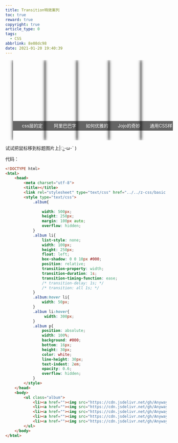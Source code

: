 ```yaml
---
title: Transition特效案列
toc: true
reward: true
copyright: true
article_type: 0
tags:
  - CSS
abbrlink: 8e08dc98
date: 2021-01-20 19:40:39
---
```


<style type="text/css">
#album_2021{
    
    width: 500px;
    height: 250px;
    /* margin: 100px auto; */
    overflow: hidden;
}
#album_2021 .nanav_2021{
    list-style: none;
    width: 100px;
    height: 250px;
    float: left;
    box-shadow: 0 0 10px #000;
    position: relative;
    transition-property: width;
    transition-duration: 1s;
    transition-timing-function: ease;
    /* transition-delay: 1s; */
    /* transition: all 1s; */
}
#album_2021:hover .nanav_2021{
    width: 50px;
}
#album_2021 .nanav_2021:hover{
        width: 300px;
}
#album_2021 p{
    position: absolute;
    width: 100%;
    background: #000;
    bottom: 16px;
    height: 30px;
    color: white;
    line-height: 30px;
    text-indent: 2em;
    opacity: 0.6;
    overflow: hidden;
}
#album_2021 .nanav_2021 img{
    max-width:inherit;
}
</style>

<ul id="album_2021">
    <nav class="nanav_2021"><img src="https://cdn.jsdelivr.net/gh/Anyway521/blogpic2@main/image/QQ截图20210127165125.jpg" alt=""><p>css层的定位position、absolute、relative层叠加的五条叠加法则</p></nav>
    <nav class="nanav_2021"><img src="https://cdn.jsdelivr.net/gh/Anyway521/blogpic2@main/image/QQ截图20210126213101.jpg" alt=""><p>阿里巴巴字体库引用方式</p></nav>
    <nav class="nanav_2021"><img src="https://cdn.jsdelivr.net/gh/Anyway521/blogpic2@main/image/QQ截图20210126155629.jpg" alt=""><p>如何优雅的加这条杠?</p></nav>
    <nav class="nanav_2021"><img src="https://cdn.jsdelivr.net/gh/Anyway521/blogpic2@main/image/QQ截图20210123232720.jpg" alt=""><p>Jojo的奇妙网站</p></nav>
    <nav class="nanav_2021"><img src="https://cdn.jsdelivr.net/gh/Anyway521/blogpic2@main/image/src=htt16db1_1440w.jpg_source=172ae18b&refer=http___pic1.zhimg.jpg" alt=""><p>通用CSS样式</p></nav>
</ul>

试试把鼠标移到标题图片上|ू･ω･` )
<!-- more -->
代码：
``` html
<!DOCTYPE html>
<html>
	<head>
		<meta charset="utf-8">
		<title></title>
		<link rel="stylesheet" type="text/css" href="../../z-css/basic.css"/>
		<style type="text/css">
			.album{
				
				width: 500px;
				height: 250px;
				margin: 100px auto;
				overflow: hidden;
			}
			.album li{
				list-style: none;
				width: 100px;
				height: 250px;
				float: left;
				box-shadow: 0 0 10px #000;
				position: relative;
				transition-property: width;
				transition-duration: 1s;
				transition-timing-function: ease;
				/* transition-delay: 1s; */
				/* transition: all 1s; */
			}
			.album:hover li{
				width: 50px;
			}
			.album li:hover{
				 width: 300px;
			}
			.album p{
				position: absolute;
				width: 100%;
				background: #000;
				bottom: 16px;
				height: 30px;
				color: white;
				line-height: 30px;
				text-indent: 2em;
				opacity: 0.6;
				overflow: hidden;
			}
		</style>
	</head>
	<body>
		<ul class="album">
			<li><a href=""><img src="https://cdn.jsdelivr.net/gh/Anyway521/blogpic2@main/image/QQ截图20210127165125.jpg" alt=""><p>css层的定位position、absolute、relative层叠加的五条叠加法则</p></a></li>
			<li><a href=""><img src="https://cdn.jsdelivr.net/gh/Anyway521/blogpic2@main/image/QQ截图20210126213101.jpg" alt=""><p>阿里巴巴字体库引用方式</p></a></li>
			<li><a href=""><img src="https://cdn.jsdelivr.net/gh/Anyway521/blogpic2@main/image/QQ截图20210126155629.jpg" alt=""><p>如何优雅的加这条杠?</p></a></li>
			<li><a href=""><img src="https://cdn.jsdelivr.net/gh/Anyway521/blogpic2@main/image/QQ截图20210123232720.jpg" alt=""><p>Jojo的奇妙网站</p></a></li>
			<li><a href=""><img src="https://cdn.jsdelivr.net/gh/Anyway521/blogpic2@main/image/src=htt16db1_1440w.jpg_source=172ae18b&refer=http___pic1.zhimg.jpg" alt=""><p>通用CSS样式</p></a></li>
		</ul>
	</body>
</html>

```